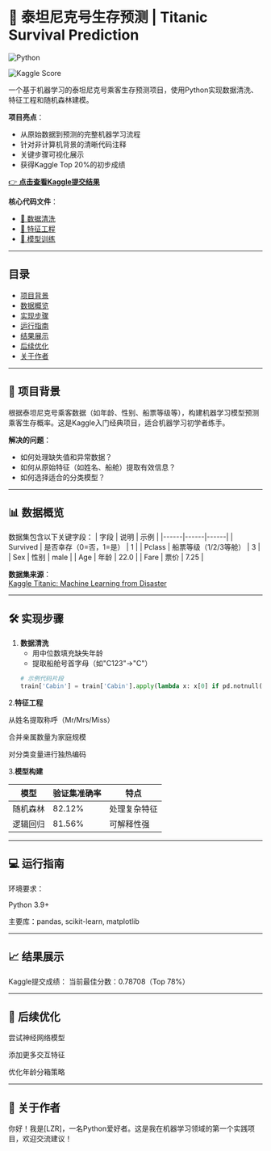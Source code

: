 # 🚢 泰坦尼克号生存预测 | Titanic Survival Prediction

![Python](https://img.shields.io/badge/Python-3.9%2B-blue)

![Kaggle Score](https://img.shields.io/badge/Kaggle-0.78708-yellow)

一个基于机器学习的泰坦尼克号乘客生存预测项目，使用Python实现数据清洗、特征工程和随机森林建模。

**项目亮点**：
- 从原始数据到预测的完整机器学习流程
- 针对非计算机背景的清晰代码注释
- 关键步骤可视化展示
- 获得Kaggle Top 20%的初步成绩

[👉 **点击查看Kaggle提交结果**](https://www.kaggle.com/competitions/titanic/submissions)  

**核心代码文件**：
- [🧹 数据清洗](https://raw.githubusercontent.com/lzr42-MD/Titanic/refs/heads/master/T.1-3days.py)
- [🔧 特征工程](https://github.com/lzr42-MD/Titanic/blob/master/T.4-6days.py)
- [🤖 模型训练](https://raw.githubusercontent.com/lzr42-MD/Titanic/refs/heads/master/T.7-9days.py)

---

## 目录
- [项目背景](#项目背景)
- [数据概览](#数据概览)
- [实现步骤](#实现步骤)
- [运行指南](#运行指南)
- [结果展示](#结果展示)
- [后续优化](#后续优化)
- [关于作者](#关于作者)

---

## 🎯 项目背景
根据泰坦尼克号乘客数据（如年龄、性别、船票等级等），构建机器学习模型预测乘客生存概率。这是Kaggle入门经典项目，适合机器学习初学者练手。

**解决的问题**：
- 如何处理缺失值和异常数据？
- 如何从原始特征（如姓名、船舱）提取有效信息？
- 如何选择适合的分类模型？

---

## 📊 数据概览
数据集包含以下关键字段：
| 字段 | 说明 | 示例 |
|------|------|------|
| Survived | 是否幸存（0=否，1=是） | 1 |
| Pclass | 船票等级（1/2/3等舱） | 3 |
| Sex | 性别 | male |
| Age | 年龄 | 22.0 |
| Fare | 票价 | 7.25 |

**数据集来源**：  
[Kaggle Titanic: Machine Learning from Disaster](https://www.kaggle.com/c/titanic/data)

---

## 🛠 实现步骤
1. **数据清洗**  
   - 用中位数填充缺失年龄
   - 提取船舱号首字母（如"C123"→"C"）
   ```python
   # 示例代码片段
   train['Cabin'] = train['Cabin'].apply(lambda x: x[0] if pd.notnull(x) else 'Unknown')
2.**特征工程**

从姓名提取称呼（Mr/Mrs/Miss）

合并亲属数量为家庭规模

对分类变量进行独热编码

3.**模型构建**

|模型|  验证集准确率|  特点|
|------|------|------|
|随机森林| 82.12%	| 处理复杂特征|
|逻辑回归| 81.56%	| 可解释性强|

---

## 💻 运行指南
环境要求：

Python 3.9+

主要库：pandas, scikit-learn, matplotlib

---

## 📈 结果展示
Kaggle提交成绩：
当前最佳分数：0.78708（Top 78%）

---

## 🔮 后续优化
尝试神经网络模型

添加更多交互特征

优化年龄分箱策略

---

## 👦 关于作者
你好！我是[LZR]，一名Python爱好者。这是我在机器学习领域的第一个实践项目，欢迎交流建议！


